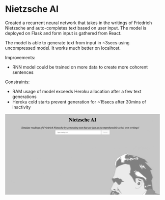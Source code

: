 # Nietzsche AI

Created a recurrent neural network that takes in the writings of Friedrich
Nietzsche and auto-completes text based on user input. The model is deployed on
Flask and form input is gathered from React.

The model is able to generate text from input in ~3secs using uncompressed
model. It works much better on localhost.

Improvements:

- RNN model could be trained on more data to create more cohorent sentences

Constraints:

- RAM usage of model exceeds Heroku allocation after a few text generations
- Heroku cold starts prevent generation for ~15secs after 30mins of inactivity

![preview](./client/public/preview.png)
